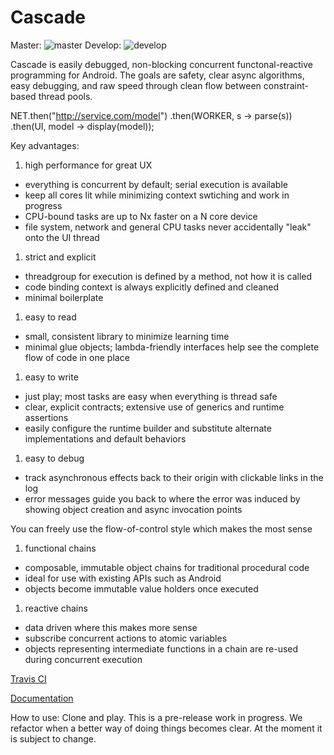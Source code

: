 # Cascade

Master: ![master](https://travis-ci.org/paulirotta/cascade.svg?branch=master)     Develop: ![develop](https://travis-ci.org/paulirotta/cascade.svg?branch=develop)

Cascade is easily debugged, non-blocking concurrent functonal-reactive programming for Android. The goals are safety, clear async algorithms, easy debugging, and raw speed
through clean flow between constraint-based thread pools.

NET.then("http://service.com/model")
   .then(WORKER, s -> parse(s))
   .then(UI, model -> display(model));

Key advantages:

1. high performance for great UX
  * everything is concurrent by default; serial execution is available
  * keep all cores lit while minimizing context swtiching and work in progress
  * CPU-bound tasks are up to Nx faster on a N core device
  * file system, network and general CPU tasks never accidentally "leak" onto the UI thread
1. strict and explicit
  * threadgroup for execution is defined by a method, not how it is called
  * code binding context is always explicitly defined and cleaned
  * minimal boilerplate
1. easy to read
  * small, consistent library to minimize learning time
  * minimal glue objects; lambda-friendly interfaces help see the complete flow of code in one place
1. easy to write
  * just play; most tasks are easy when everything is thread safe
  * clear, explicit contracts; extensive use of generics and runtime assertions
  * easily configure the runtime builder and substitute alternate implementations and default behaviors
1. easy to debug
  * track asynchronous effects back to their origin with clickable links in the log
  * error messages guide you back to where the error was induced by showing object creation and async invocation points

You can freely use the flow-of-control style which makes the most sense

1. functional chains
  * composable, immutable object chains for traditional procedural code
  * ideal for use with existing APIs such as Android
  * objects become immutable value holders once executed
1. reactive chains
  * data driven where this makes more sense
  * subscribe concurrent actions to atomic variables 
  * objects representing intermediate functions in a chain are re-used during concurrent execution

[Travis CI](https://travis-ci.org/paulirotta/cascade)

[Documentation](/docs)

How to use:
Clone and play. This is a pre-release work in progress. We refactor when a better way of doing things becomes clear. At the moment it is subject to change.
